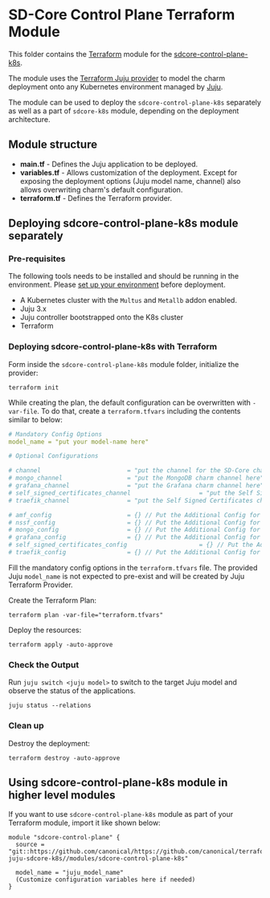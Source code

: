 # SD-Core Control Plane Terraform Module

This folder contains the [Terraform][Terraform] module for the [sdcore-control-plane-k8s][sdcore-control-plane-k8s].

The module uses the [Terraform Juju provider][Terraform Juju provider] to model the charm deployment onto any Kubernetes environment managed by [Juju][Juju].

The module can be used to deploy the `sdcore-control-plane-k8s` separately as well as a part of `sdcore-k8s` module, depending on the deployment architecture.

## Module structure

- **main.tf** - Defines the Juju application to be deployed.
- **variables.tf** - Allows customization of the deployment. Except for exposing the deployment options (Juju model name, channel) also allows overwriting charm's default configuration.
- **terraform.tf** - Defines the Terraform provider.

## Deploying sdcore-control-plane-k8s module separately

### Pre-requisites

The following tools needs to be installed and should be running in the environment. Please [set up your environment][set-up-environment] before deployment.

- A Kubernetes cluster with the `Multus` and `Metallb` addon enabled.
- Juju 3.x
- Juju controller bootstrapped onto the K8s cluster
- Terraform

### Deploying sdcore-control-plane-k8s with Terraform

Form inside the `sdcore-control-plane-k8s` module folder, initialize the provider:

```console
terraform init
```

While creating the plan, the default configuration can be overwritten with `-var-file`. To do that, create a `terraform.tfvars` including the contents similar to below:

```yaml
# Mandatory Config Options
model_name = "put your model-name here"

# Optional Configurations

# channel                        = "put the channel for the SD-Core charms here"
# mongo_channel                  = "put the MongoDB charm channel here"
# grafana_channel                = "put the Grafana charm channel here"
# self_signed_certificates_channel                   = "put the Self Signed Certificates charm channel here"
# traefik_channel                = "put the Self Signed Certificates charm channel here"

# amf_config                     = {} // Put the Additional Config for the AMF charm
# nssf_config                    = {} // Put the Additional Config for the NSSF charm
# mongo_config                   = {} // Put the Additional Config for the MongoDB charm
# grafana_config                 = {} // Put the Additional Config for the Grafana charm
# self_signed_certificates_config                    = {} // Put the Additional Config for the Self Signed Certificates charm
# traefik_config                 = {} // Put the Additional Config for the Traefik charm
```

Fill the mandatory config options in the `terraform.tfvars` file.  The provided Juju `model_name` is not expected to pre-exist and will be created by Juju Terraform Provider.

Create the Terraform Plan:

```console
terraform plan -var-file="terraform.tfvars" 
```

Deploy the resources:

```console
terraform apply -auto-approve 
```

### Check the Output

Run `juju switch <juju model>` to switch to the target Juju model and observe the status of the applications.

```console
juju status --relations
```

### Clean up

Destroy the deployment:

```console
terraform destroy -auto-approve
```

## Using sdcore-control-plane-k8s module in higher level modules

If you want to use `sdcore-control-plane-k8s` module as part of your Terraform module, import it like shown below:

```text
module "sdcore-control-plane" {
  source = "git::https://github.com/canonical/https://github.com/canonical/terraform-juju-sdcore-k8s//modules/sdcore-control-plane-k8s"
  
  model_name = "juju_model_name"
  (Customize configuration variables here if needed)
}
```

[Terraform]: https://www.terraform.io/
[Terraform Juju provider]: https://registry.terraform.io/providers/juju/juju/latest
[Juju]: https://juju.is
[sdcore-control-plane-k8s]: https://charmhub.io/sdcore-control-plane-k8s
[set-up-environment]: [https://discourse.charmhub.io/t/set-up-your-development-environment-with-microk8s-for-juju-terraform-provider/13109#prepare-development-environment-2]
